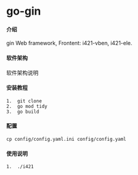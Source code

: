 # go-gin

#### 介绍
gin Web framework, Frontent: i421-vben, i421-ele.

#### 软件架构
软件架构说明


#### 安装教程

```
1.  git clone 
2.  go mod tidy
3.  go build
```

#### 配置

```
cp config/config.yaml.ini config/config.yaml
```

#### 使用说明

```
1.  ./i421
```
